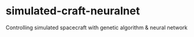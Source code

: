# simulated-craft-neuralnet
Controlling simulated spacecraft with genetic algorithm &amp; neural network
